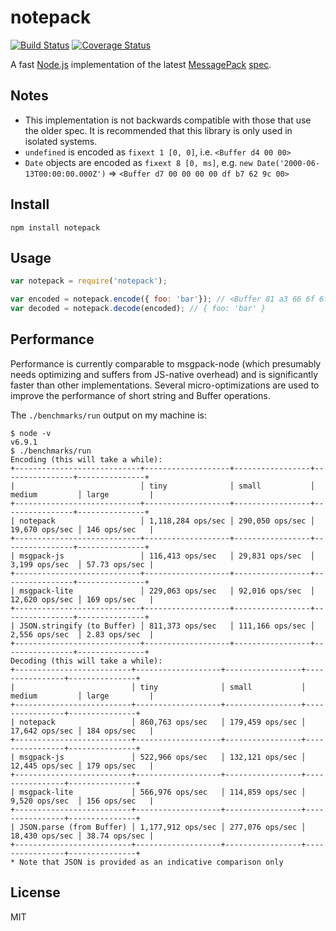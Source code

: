 # notepack

[![Build Status](https://travis-ci.org/coinative/notepack.svg?branch=master)](https://travis-ci.org/coinative/notepack) [![Coverage Status](https://img.shields.io/coveralls/coinative/notepack.svg)](https://coveralls.io/r/coinative/notepack?branch=master)

A fast [Node.js](http://nodejs.org) implementation of the latest [MessagePack](http://msgpack.org) [spec](https://github.com/msgpack/msgpack/blob/master/spec.md).

## Notes

* This implementation is not backwards compatible with those that use the older spec. It is recommended that this library is only used in isolated systems.
* `undefined` is encoded as `fixext 1 [0, 0]`, i.e. `<Buffer d4 00 00>`
* `Date` objects are encoded as `fixext 8 [0, ms]`, e.g. `new Date('2000-06-13T00:00:00.000Z')` => `<Buffer d7 00 00 00 00 df b7 62 9c 00>`

## Install

```
npm install notepack
```

## Usage

```js
var notepack = require('notepack');

var encoded = notepack.encode({ foo: 'bar'}); // <Buffer 81 a3 66 6f 6f a3 62 61 72>
var decoded = notepack.decode(encoded); // { foo: 'bar' }
```

## Performance

Performance is currently comparable to msgpack-node (which presumably needs optimizing and suffers from JS-native overhead) and is significantly faster than other implementations. Several micro-optimizations are used to improve the performance of short string and Buffer operations.

The `./benchmarks/run` output on my machine is:

```
$ node -v
v6.9.1
$ ./benchmarks/run
Encoding (this will take a while):
+----------------------------+-------------------+-----------------+----------------+---------------+
|                            │ tiny              │ small           │ medium         │ large         |
+----------------------------+-------------------+-----------------+----------------+---------------+
| notepack                   │ 1,118,284 ops/sec │ 290,050 ops/sec │ 19,670 ops/sec │ 146 ops/sec   |
+----------------------------+-------------------+-----------------+----------------+---------------+
| msgpack-js                 │ 116,413 ops/sec   │ 29,831 ops/sec  │ 3,199 ops/sec  │ 57.73 ops/sec |
+----------------------------+-------------------+-----------------+----------------+---------------+
| msgpack-lite               │ 229,063 ops/sec   │ 92,016 ops/sec  │ 12,620 ops/sec │ 169 ops/sec   |
+----------------------------+-------------------+-----------------+----------------+---------------+
| JSON.stringify (to Buffer) │ 811,373 ops/sec   │ 111,166 ops/sec │ 2,556 ops/sec  │ 2.83 ops/sec  |
+----------------------------+-------------------+-----------------+----------------+---------------+
Decoding (this will take a while):
+--------------------------+-------------------+-----------------+----------------+---------------+
|                          │ tiny              │ small           │ medium         │ large         |
+--------------------------+-------------------+-----------------+----------------+---------------+
| notepack                 │ 860,763 ops/sec   │ 179,459 ops/sec │ 17,642 ops/sec │ 184 ops/sec   |
+--------------------------+-------------------+-----------------+----------------+---------------+
| msgpack-js               │ 522,966 ops/sec   │ 132,121 ops/sec │ 12,445 ops/sec │ 179 ops/sec   |
+--------------------------+-------------------+-----------------+----------------+---------------+
| msgpack-lite             │ 566,976 ops/sec   │ 114,859 ops/sec │ 9,520 ops/sec  │ 156 ops/sec   |
+--------------------------+-------------------+-----------------+----------------+---------------+
| JSON.parse (from Buffer) │ 1,177,912 ops/sec │ 277,076 ops/sec │ 18,430 ops/sec │ 38.74 ops/sec |
+--------------------------+-------------------+-----------------+----------------+---------------+
* Note that JSON is provided as an indicative comparison only
```

## License

MIT
